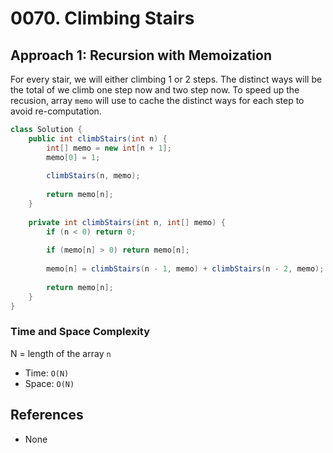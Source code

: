 # 0070. Climbing Stairs

## Approach 1: Recursion with Memoization
For every stair, we will either climbing 1 or 2 steps. The distinct ways will be the total of we climb one step now and two step now. To speed up the recusion, array `memo` will use to cache the distinct ways for each step to avoid re-computation.

```Java
class Solution {
    public int climbStairs(int n) {        
        int[] memo = new int[n + 1];
        memo[0] = 1;
        
        climbStairs(n, memo);
        
        return memo[n];
    }
    
    private int climbStairs(int n, int[] memo) {
        if (n < 0) return 0;
        
        if (memo[n] > 0) return memo[n];
        
        memo[n] = climbStairs(n - 1, memo) + climbStairs(n - 2, memo); 
        
        return memo[n];
    }
}
```

### Time and Space Complexity

N = length of the array `n`
- Time: `O(N)`
- Space: `O(N)`

## References
- None